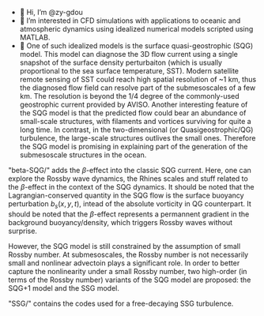 - 👋 Hi, I’m @zy-gdou
- 👀 I’m interested in CFD simulations with applications to oceanic and atmospheric dynamics using idealized numerical models scripted using MATLAB.
- 🌱 One of such idealized models is the surface quasi-geostrophic (SQG) model. This model can diagnose the 3D flow current using a single snapshot of the surface density perturbaiton (which is usually proportional to the sea surface temperature, SST). Modern satellite remote sensing of SST could reach high spatial resolution of ~1 km, thus the diagnosed flow field can resolve part of the submesoscales of a few km. The resolution is beyond the 1/4 degree of the commonly-used geostrophic current provided by AVISO. Another interesting feature of the SQG model is that the predicted flow could bear an abundance of small-scale structures, with filaments and vortices surviving for quite a long time. In contrast, in the two-dimensional (or Quasigeostrophic/QG) turbulence, the large-scale structures outlives the small ones. Therefore the SQG model is promising in explaining part of the generation of the submesoscale structures in the ocean.

"beta-SQG/" adds the $\beta$-effect into the classic SQG current. Here, one can explore the Rossby wave dynamics, the Rhines scales and stuff related to the $\beta$-effect in the context of the SQG dynamics. It should be noted that the Lagrangian-conserved quantity in the SQG flow is the surface buoyancy perturbation $b_s(x,y,t)$, intead of the absolute vorticity in QG counterpart. It should be noted that the $\beta$-effect represents a permannent gradient in the background buoyancy/density, which triggers Rossby waves without surprise.

However, the SQG model is still constrained by the assumption of small Rossby number. At submesoscales, the Rossby number is not necessarily small and nonlinear advectoin plays a significant role. In order to better capture the nonlinearity under a small Rossby number, two high-order (in terms of the Rossby number) variants of the SQG model are proposed: the SQG+1 model and the SSG model.

"SSG/" contains the codes used for a free-decaying SSG turbulence.



